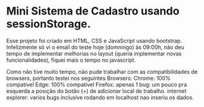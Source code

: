 # Mini Sistema de Cadastro usando sessionStorage.

Esse projeto foi criado em HTML, CSS e JavaScript usando bootstrap. 
Infelizmente só vi o email do teste hoje (domningo) às 09:00h, não deu tempo de implementar melhorias no layout (queria implementar novas funcionalidades), fiquei mais o tempo no javascript.
  
Como não tive muito tempo, não pude trabalhar com as compatibilidades de browsers, portanto testei nos seguintes Browsers:
Chrome: 100% compatível
Edge: 100% compatível
Firefox: apenas 1 bug:  um pouco pra esquerda a posição do botão (+) de adicionar local de trabalho.
internet explorer: varios bugs inclusive rodando em localhost nao inseriu os dados.
